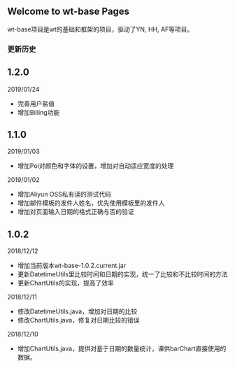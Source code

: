 ## Welcome to wt-base Pages

wt-base项目是wt的基础和框架的项目，驱动了YN, HH, AF等项目。

### 更新历史

## 1.2.0
2019/01/24
- 完善用户盐值
- 增加Billing功能

## 1.1.0
2019/01/03
- 增加Poi对颜色和字体的设置，增加对自动适应宽度的处理

2019/01/02
- 增加Aliyun OSS私有读的测试代码
- 增加邮件模板的发件人姓名，优先使用模板里的发件人
- 增加对页面输入日期的格式正确与否的验证

## 1.0.2
2018/12/12
- 增加当前版本wt-base-1.0.2.current.jar
- 更新DatetimeUtils里比较时间和日期的实现，统一了比较和不比较时间的方法
- 更新ChartUtils的实现，提高了效率

2018/12/11
- 修改DatetimeUtils.java，增加对日期的比较
- 修改ChartUtils.java，修复对日期比较的错误

2018/12/10
- 增加ChartUtils.java，提供对基于日期的数量统计，课供barChart直接使用的数据。

